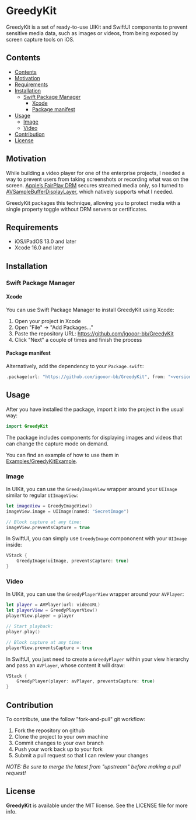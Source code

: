 # GreedyKit

GreedyKit is a set of ready-to-use UIKit and SwiftUI components to prevent sensitive media data, such as images or videos, from being exposed by screen capture tools on iOS.

## Contents

- [Contents](#contents)
- [Motivation](#motivation)
- [Requirements](#requirements)
- [Installation](#installation)
  - [Swift Package Manager](#swift-package-manager)
    - [Xcode](#xcode)
    - [Package manifest](#package-manifest)
- [Usage](#usage)
  - [Image](#image)
  - [Video](#video)
- [Contribution](#contribution)
- [License](#license)

## Motivation

While building a video player for one of the enterprise projects, I needed a way to prevent users from taking screenshots or recording what was on the screen. [Apple’s FairPlay DRM](https://developer.apple.com/streaming/fps/) secures streamed media only, so I turned to [AVSampleBufferDisplayLayer](https://developer.apple.com/documentation/avfoundation/avsamplebufferdisplaylayer), which natively supports what I needed.

GreedyKit packages this technique, allowing you to protect media with a single property toggle without DRM servers or certificates.

## Requirements

- iOS/iPadOS 13.0 and later
- Xcode 16.0 and later

## Installation

### Swift Package Manager

#### Xcode

You can use Swift Package Manager to install GreedyKit using Xcode:

1. Open your project in Xcode
2. Open "File" -> "Add Packages..."
3. Paste the repository URL: <https://github.com/igooor-bb/GreedyKit>
4. Click "Next" a couple of times and finish the process

#### Package manifest

Alternatively, add the dependency to your `Package.swift`:

```swift
.package(url: "https://github.com/igooor-bb/GreedyKit", from: "<version>")
```

## Usage

After you have installed the package, import it into the project in the usual way:

```swift
import GreedyKit
```

The package includes components for displaying images and videos that can change the capture mode on demand.

You can find an example of how to use them in [Examples/GreedyKitExample](Examples/GreedyKitExample/).

### Image

In UIKit, you can use the `GreedyImageView` wrapper around your `UIImage` similar to regular `UIImageView`:

```swift
let imageView = GreedyImageView()
imageView.image = UIImage(named: "SecretImage")

// Block capture at any time:
imageView.preventsCapture = true
```

In SwiftUI, you can simply use `GreedyImage` compononent with your `UIImage` inside:

```swift
VStack {
    GreedyImage(uiImage, preventsCapture: true)
}
```

### Video

In UIKit, you can use the `GreedyPlayerView` wrapper around your `AVPlayer`:

```swift
let player = AVPlayer(url: videoURL)
let playerView = GreedyPlayerView()
playerView.player = player

// Start playback:
player.play()

// Block capture at any time:
playerView.preventsCapture = true
```

In SwiftUI, you just need to create a `GreedyPlayer` within your view hierarchy and pass an `AVPlayer`, whose content it will draw:

```swift
VStack {
    GreedyPlayer(player: avPlayer, preventsCapture: true)
}
```

## Contribution

To contribute, use the follow "fork-and-pull" git workflow:

1. Fork the repository on github
2. Clone the project to your own machine
3. Commit changes to your own branch
4. Push your work back up to your fork
5. Submit a pull request so that I can review your changes

*NOTE: Be sure to merge the latest from "upstream" before making a pull request!*

## License

**GreedyKit** is available under the MIT license. See the LICENSE file for more info.
